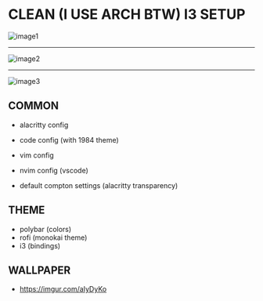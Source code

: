 # CLEAN (I USE ARCH BTW) I3 SETUP #

![image1](https://imgur.com/g8h4Ka9.png)
___
![image2](https://imgur.com/olwVjtN.png)
___
![image3](https://imgur.com/odkCDbO.png)

## COMMON
- alacritty config
- code config (with 1984 theme)
- vim config
- nvim config (vscode)

- default compton settings (alacritty transparency)

## THEME
- polybar (colors)
- rofi (monokai theme)
- i3 (bindings)

## WALLPAPER
- https://imgur.com/aIyDyKo

